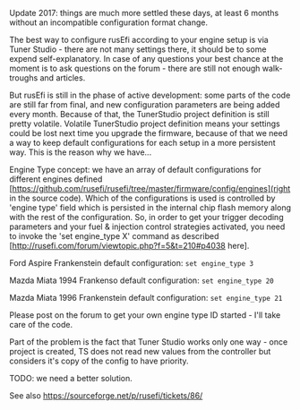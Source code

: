 Update 2017: things are much more settled these days, at least 6 months without an incompatible configuration format change.

The best way to configure rusEfi according to your engine setup is via Tuner Studio - there are not many settings there, it should be to some expend self-explanatory. In case of any questions your best chance at the moment is to ask questions on the forum - there are still not enough walk-troughs and articles. 

But rusEfi is still in the phase of active development: some parts of the code are still far from final, and new configuration parameters are being added every month. Because of that, the TunerStudio project definition is still pretty volatile. Volatile TunerStudio project definition means your settings could be lost next time you upgrade the firmware, because of that we need a way to keep default configurations for each setup in a more persistent way. This is the reason why we have...


Engine Type concept: we have an array of default configurations for different engines defined [https://github.com/rusefi/rusefi/tree/master/firmware/config/engines](right in the source code). Which of the configurations is used is controlled by 'engine type' field which is persisted in the internal chip flash memory along with the rest of the configuration. So, in order to get your trigger decoding parameters and your fuel & injection control strategies activated, you need to invoke the 'set engine_type X' command as described [http://rusefi.com/forum/viewtopic.php?f=5&t=210#p4038 here].

Ford Aspire Frankenstein default configuration: `set engine_type 3`

Mazda Miata 1994 Frankenso default configuration: `set engine_type 20`

Mazda Miata 1996 Frankenstein default configuration: `set engine_type 21`

Please post on the forum to get your own engine type ID started - I'll take care of the code.


Part of the problem is the fact that Tuner Studio works only one way - once project is created, TS does not read new values from the controller but considers it's copy of the config to have priority.

TODO: we need a better solution.

See also https://sourceforge.net/p/rusefi/tickets/86/
